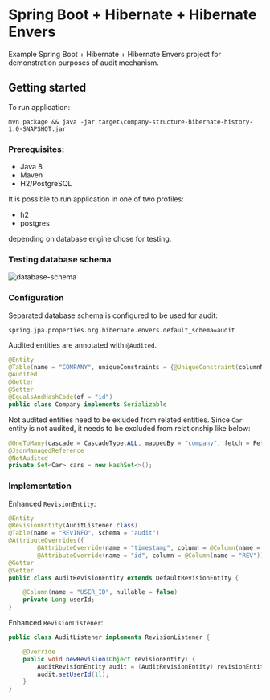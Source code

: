# Spring Boot + Hibernate + Hibernate Envers 

Example Spring Boot + Hibernate + Hibernate Envers project for demonstration purposes of audit mechanism. 

## Getting started

To run application:

```mvn package && java -jar target\company-structure-hibernate-history-1.0-SNAPSHOT.jar```

### Prerequisites:
- Java 8
- Maven
- H2/PostgreSQL

It is possible to run application in one of two profiles:
- h2
- postgres

depending on database engine chose for testing. 

### Testing database schema
![database-schema](src/main/docs/db_schema.png)

### Configuration
Separated database schema is configured to be used for audit:
```properties
spring.jpa.properties.org.hibernate.envers.default_schema=audit
```

Audited entities are annotated with `@Audited`. 
```java
@Entity
@Table(name = "COMPANY", uniqueConstraints = {@UniqueConstraint(columnNames = {"NAME"})})
@Audited
@Getter
@Setter
@EqualsAndHashCode(of = "id")
public class Company implements Serializable
```

Not audited entities need to be exluded from related entities. Since `Car` entity is not audited, it needs to be excluded from relationship like below:
```java
@OneToMany(cascade = CascadeType.ALL, mappedBy = "company", fetch = FetchType.LAZY, orphanRemoval = true)
@JsonManagedReference
@NotAudited
private Set<Car> cars = new HashSet<>();
```

### Implementation

Enhanced `RevisionEntity`:
```java
@Entity
@RevisionEntity(AuditListener.class)
@Table(name = "REVINFO", schema = "audit")
@AttributeOverrides({
        @AttributeOverride(name = "timestamp", column = @Column(name = "REVTSTMP")),
        @AttributeOverride(name = "id", column = @Column(name = "REV"))})
@Getter
@Setter
public class AuditRevisionEntity extends DefaultRevisionEntity {

    @Column(name = "USER_ID", nullable = false)
    private Long userId;
}
```

Enhanced `RevisionListener`: 
```java
public class AuditListener implements RevisionListener {

    @Override
    public void newRevision(Object revisionEntity) {
        AuditRevisionEntity audit = (AuditRevisionEntity) revisionEntity;
        audit.setUserId(1l);
    }
}
```
